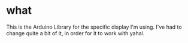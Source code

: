# what
This is the Arduino Library for the specific display I'm using.
I've had to change quite a bit of it, in order for it to work with yahal.